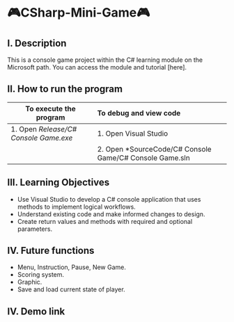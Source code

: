 # :video_game:CSharp-Mini-Game:video_game:
## I. Description
This is a console game project within the C# learning module on the Microsoft path. You can access the module and tutorial [here].
## II. How to run the program
|To execute the program|To debug and view code|
|------------|:---------------|
|1. Open *Release/C# Console Game.exe*|1. Open Visual Studio|
||2. Open *SourceCode/C# Console Game/C# Console Game.sln|
## III. Learning Objectives
- Use Visual Studio to develop a C# console application that uses methods to implement logical workflows.
- Understand existing code and make informed changes to design.
- Create return values and methods with required and optional parameters.
## IV. Future functions
- Menu, Instruction, Pause, New Game.
- Scoring system.
- Graphic.
- Save and load current state of player.
## IV. Demo link